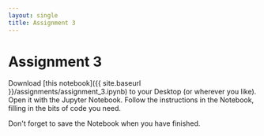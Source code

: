```yaml
---
layout: single
title: Assignment 3
---
```


# Assignment 3

Download [this notebook]({{ site.baseurl }}/assignments/assignment_3.ipynb) to
your Desktop (or wherever you like).   Open it with the Jupyter Notebook.
Follow the instructions in the Notebook, filling in the bits of code you need.

Don't forget to save the Notebook when you have finished.
